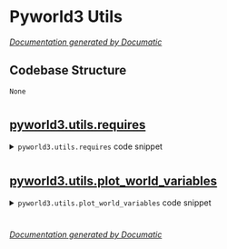 # Pyworld3 Utils

[_Documentation generated by Documatic_](https://www.documatic.com)

<!---Documatic-section-Codebase Structure-start--->
## Codebase Structure

<!---Documatic-block-system_architecture-start--->
```mermaid
None
```
<!---Documatic-block-system_architecture-end--->

# #
<!---Documatic-section-Codebase Structure-end--->

<!---Documatic-section-pyworld3.utils.requires-start--->
## [pyworld3.utils.requires](3-pyworld3_utils.md#pyworld3.utils.requires)

<!---Documatic-section-requires-start--->
<!---Documatic-block-pyworld3.utils.requires-start--->
<details>
	<summary><code>pyworld3.utils.requires</code> code snippet</summary>

```python
def requires(outputs=None, inputs=None, check_at_init=True, check_after_init=True):

    def requires_decorator(updater):
        if verbose_debug:
            print('Define the update requirements...\n                  - inputs:  {}\n                  - outputs: {}\n                  - check at init [k=0]:    {}\n                  - check after init [k>0]: {}'.format(inputs, outputs, check_at_init, check_after_init))
            print('... and create a requires decorator for the update function', updater.__name__)

        @wraps(updater)
        def requires_and_update(self, *args):
            k = args[0]
            go_grant = k == 0 and check_at_init or (k > 0 and check_after_init)
            if inputs is not None and go_grant:
                for input_ in inputs:
                    input_arr = getattr(self, input_.lower())
                    if isnan(input_arr[k]):
                        if self.verbose:
                            warn_msg = 'Warning, {} unknown for current k={} -'
                            print(warn_msg.format(input_, k), updater.__name__)
                            print('Rescheduling current loop')
                        self.redo_loop = True
            return updater(self, *args)
        return requires_and_update
    return requires_decorator
```
</details>
<!---Documatic-block-pyworld3.utils.requires-end--->
<!---Documatic-section-requires-end--->

# #
<!---Documatic-section-pyworld3.utils.requires-end--->

<!---Documatic-section-pyworld3.utils.plot_world_variables-start--->
## [pyworld3.utils.plot_world_variables](3-pyworld3_utils.md#pyworld3.utils.plot_world_variables)

<!---Documatic-section-plot_world_variables-start--->
<!---Documatic-block-pyworld3.utils.plot_world_variables-start--->
<details>
	<summary><code>pyworld3.utils.plot_world_variables</code> code snippet</summary>

```python
def plot_world_variables(time, var_data, var_names, var_lims, img_background=None, title=None, figsize=None, dist_spines=0.09, grid=False):
    prop_cycle = plt.rcParams['axes.prop_cycle']
    colors = prop_cycle.by_key()['color']
    var_number = len(var_data)
    (fig, host) = plt.subplots(figsize=figsize)
    axs = [host]
    for i in range(var_number - 1):
        axs.append(host.twinx())
    fig.subplots_adjust(left=dist_spines * 2)
    for (i, ax) in enumerate(axs[1:]):
        ax.spines['left'].set_position(('axes', -(i + 1) * dist_spines))
        ax.spines['left'].set_visible(True)
        ax.yaxis.set_label_position('left')
        ax.yaxis.set_ticks_position('left')
    if img_background is not None:
        im = imread(img_background)
        axs[0].imshow(im, aspect='auto', extent=[time[0], time[-1], var_lims[0][0], var_lims[0][1]], cmap='gray')
    ps = []
    for (ax, label, ydata, color) in zip(axs, var_names, var_data, colors):
        ps.append(ax.plot(time, ydata, label=label, color=color)[0])
    axs[0].grid(grid)
    axs[0].set_xlim(time[0], time[-1])
    for (ax, lim) in zip(axs, var_lims):
        ax.set_ylim(lim[0], lim[1])
    for ax_ in axs:
        formatter_ = EngFormatter(places=0, sep='\u2009')
        ax_.tick_params(axis='y', rotation=90)
        ax_.yaxis.set_major_locator(plt.MaxNLocator(5))
        ax_.yaxis.set_major_formatter(formatter_)
    tkw = dict(size=4, width=1.5)
    axs[0].set_xlabel('time [years]')
    axs[0].tick_params(axis='x', **tkw)
    for (i, (ax, p)) in enumerate(zip(axs, ps)):
        ax.set_ylabel(p.get_label(), rotation='horizontal')
        ax.yaxis.label.set_color(p.get_color())
        ax.tick_params(axis='y', colors=p.get_color(), **tkw)
        ax.yaxis.set_label_coords(-i * dist_spines, 1.01)
    if title is not None:
        fig.suptitle(title, x=0.95, ha='right', fontsize=10)
    plt.tight_layout()
```
</details>
<!---Documatic-block-pyworld3.utils.plot_world_variables-end--->
<!---Documatic-section-plot_world_variables-end--->

# #
<!---Documatic-section-pyworld3.utils.plot_world_variables-end--->

[_Documentation generated by Documatic_](https://www.documatic.com)